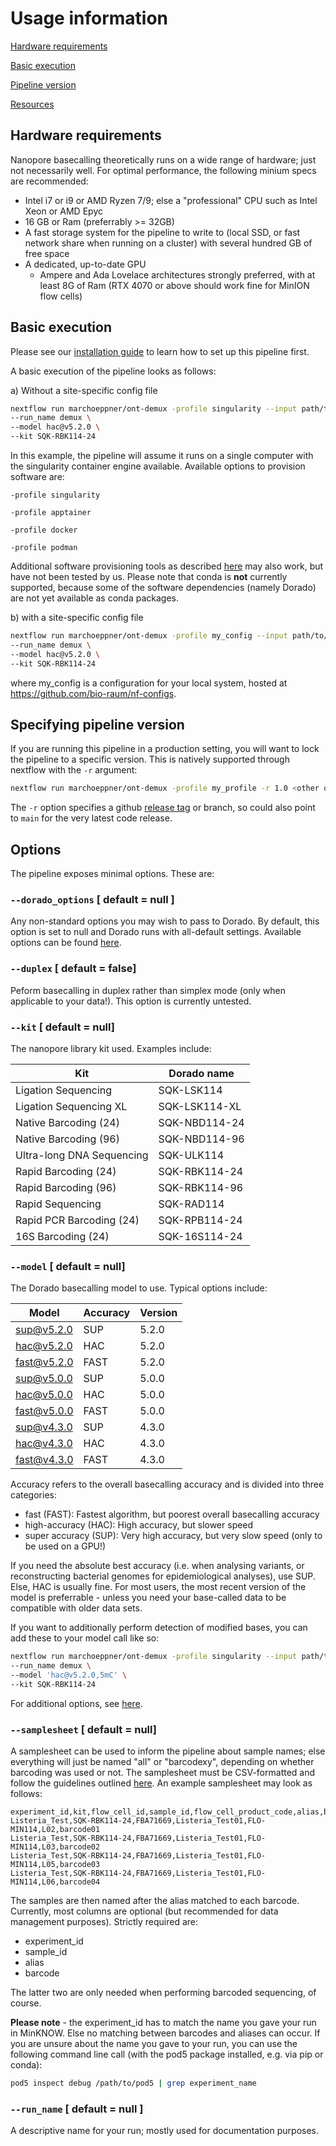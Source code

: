 # Usage information

[Hardware requirements](#hardware-requirements)

[Basic execution](#basic-execution)

[Pipeline version](#specifying-pipeline-version)

[Resources](#resources)

## Hardware requirements

Nanopore basecalling theoretically runs on a wide range of hardware; just not necessarily well. For optimal performance, the following minium specs are recommended:

- Intel i7 or i9 or AMD Ryzen 7/9; else a "professional" CPU such as Intel Xeon or AMD Epyc
- 16 GB or Ram (preferrably >= 32GB)
- A fast storage system for the pipeline to write to (local SSD, or fast network share when running on a cluster) with several hundred GB of free space
- A dedicated, up-to-date GPU
  - Ampere and Ada Lovelace architectures strongly preferred, with at least 8G of Ram (RTX 4070 or above should work fine for MinION flow cells)

## Basic execution

Please see our [installation guide](installation.md) to learn how to set up this pipeline first. 

A basic execution of the pipeline looks as follows:

a) Without a site-specific config file

```bash
nextflow run marchoeppner/ont-demux -profile singularity --input path/to/pod5 \\
--run_name demux \
--model hac@v5.2.0 \
--kit SQK-RBK114-24
```

In this example, the pipeline will assume it runs on a single computer with the singularity container engine available. Available options to provision software are:

`-profile singularity`

`-profile apptainer`

`-profile docker` 

`-profile podman` 

Additional software provisioning tools as described [here](https://www.nextflow.io/docs/latest/container.html) may also work, but have not been tested by us. Please note that conda is **not** currently supported, because some of the software dependencies (namely Dorado) are not yet available as conda packages. 

b) with a site-specific config file

```bash
nextflow run marchoeppner/ont-demux -profile my_config --input path/to/pod5 \\
--run_name demux \
--model hac@v5.2.0 \
--kit SQK-RBK114-24
```

where my_config is a configuration for your local system, hosted at https://github.com/bio-raum/nf-configs.

## Specifying pipeline version

If you are running this pipeline in a production setting, you will want to lock the pipeline to a specific version. This is natively supported through nextflow with the `-r` argument:

```bash
nextflow run marchoeppner/ont-demux -profile my_profile -r 1.0 <other options here>
```

The `-r` option specifies a github [release tag](https://github.com/marchoeppner/THIS_PIPELINE/releases) or branch, so could also point to `main` for the very latest code release. 

## Options

The pipeline exposes minimal options. These are:

### `--dorado_options` [ default = null ]

Any non-standard options you may wish to pass to Dorado. By default, this option is set to null and Dorado runs with all-default settings. Available options can be found [here](https://software-docs.nanoporetech.com/dorado/1.1.1/basecaller/simplex/).

### `--duplex` [ default = false]

Peform basecalling in duplex rather than simplex mode (only when applicable to your data!). This option is currently untested. 

### `--kit` [ default = null]

The nanopore library kit used. Examples include:

| Kit | Dorado name |
| --- | ----------- |
| Ligation Sequencing | SQK-LSK114 |
| Ligation Sequencing XL | SQK-LSK114-XL |
| Native Barcoding (24) | SQK-NBD114-24 |
| Native Barcoding (96) | SQK-NBD114-96 |
| Ultra-long DNA Sequencing | SQK-ULK114 |
| Rapid Barcoding (24) | SQK-RBK114-24 |
| Rapid Barcoding (96) | SQK-RBK114-96 |
| Rapid Sequencing | SQK-RAD114 |
| Rapid PCR Barcoding (24) | SQK-RPB114-24 |
| 16S Barcoding (24) | SQK-16S114-24 |

### `--model` [ default = null]

The Dorado basecalling model to use. Typical options include:

| Model | Accuracy | Version |
| ----- | -------- | ------- |
|sup@v5.2.0 | SUP | 5.2.0 |
|hac@v5.2.0 | HAC | 5.2.0 |
|fast@v5.2.0 | FAST | 5.2.0 |
|sup@v5.0.0 | SUP | 5.0.0 |
|hac@v5.0.0 | HAC | 5.0.0 |
|fast@v5.0.0 | FAST | 5.0.0 |
|sup@v4.3.0 | SUP | 4.3.0 |
|hac@v4.3.0 | HAC | 4.3.0 |
|fast@v4.3.0 | FAST | 4.3.0 |


Accuracy refers to the overall basecalling accuracy and is divided into three categories: 
- fast (FAST): Fastest algorithm, but poorest overall basecalling accuracy
- high-accuracy (HAC): High accuracy, but slower speed
- super accuracy (SUP): Very high accuracy, but very slow speed (only to be used on a GPU!)

If you need the absolute best accuracy (i.e. when analysing variants, or reconstructing bacterial genomes for epidemiological analyses), use SUP. Else, HAC is usually fine. For most users, the most recent version of the model is preferrable - unless you need your base-called data to be compatible with older data sets.

If you want to additionally perform detection of modified bases, you can add these to your model call like so:

```bash
nextflow run marchoeppner/ont-demux -profile singularity --input path/to/pod5 \\
--run_name demux \
--model 'hac@v5.2.0,5mC' \
--kit SQK-RBK114-24
```

For additional options, see [here](https://software-docs.nanoporetech.com/dorado/1.1.1/basecaller/simplex/#adding-modified-bases).

### `--samplesheet` [ default = null]

A samplesheet can be used to inform the pipeline about sample names; else everything will just be named "all" or "barcodexy", depending on whether barcoding was used or not. The samplesheet must be CSV-formatted and follow the guidelines outlined [here](https://github.com/nanoporetech/dorado/blob/release-v1.1/documentation/SampleSheets.md). An example samplesheet may look as follows:

```CSV
experiment_id,kit,flow_cell_id,sample_id,flow_cell_product_code,alias,barcode
Listeria_Test,SQK-RBK114-24,FBA71669,Listeria_Test01,FLO-MIN114,L02,barcode01
Listeria_Test,SQK-RBK114-24,FBA71669,Listeria_Test01,FLO-MIN114,L03,barcode02
Listeria_Test,SQK-RBK114-24,FBA71669,Listeria_Test01,FLO-MIN114,L05,barcode03
Listeria_Test,SQK-RBK114-24,FBA71669,Listeria_Test01,FLO-MIN114,L06,barcode04
```

The samples are then named after the alias matched to each barcode. Currently, most columns are optional (but recommended for data management purposes). Strictly required are:

- experiment_id
- sample_id
- alias
- barcode

The latter two are only needed when performing barcoded sequencing, of course. 

**Please note** - the experiment_id has to match the name you gave your run in MinKNOW. Else no matching between barcodes and aliases can occur. If you are unsure about the name you gave to your run, you can use the following command line call (with the pod5 package installed, e.g. via pip or conda):

```bash
pod5 inspect debug /path/to/pod5 | grep experiment_name
```

### `--run_name` [ default = null ]

A descriptive name for your run; mostly used for documentation purposes. 

